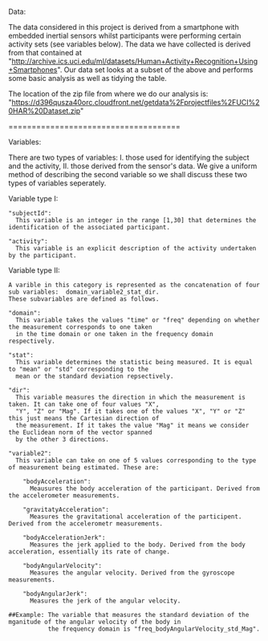 
Data:

  The data considered in this project is derived from a smartphone with embedded inertial sensors whilst participants 
  were performing certain activity sets (see variables below). The data we have collected is derived from that 
  contained at "http://archive.ics.uci.edu/ml/datasets/Human+Activity+Recognition+Using+Smartphones". Our data set 
  looks at a subset of the above and performs some basic analysis as well as tidying the table. 
  
  The location of the zip file from where we do our analysis is:
  "https://d396qusza40orc.cloudfront.net/getdata%2Fprojectfiles%2FUCI%20HAR%20Dataset.zip"



     
=====================================

Variables:

  There are two types of variables: I. those used for identifying the subject and the activity, II. those derived
  from the sensor's data. We give a uniform method of describing the second variable so we shall discuss these
  two types of variables seperately.
  
  Variable type I:
  
    "subjectId":
      This variable is an integer in the range [1,30] that determines the identification of the associated participant.

    "activity":
      This variable is an explicit description of the activity undertaken by the participant.
      
  Variable type II:
  
    A varible in this category is represented as the concatenation of four sub variables:  domain_variable2_stat_dir.
    These subvariables are defined as follows.
    
    "domain":
      This variable takes the values "time" or "freq" depending on whether the measurement corresponds to one taken
      in the time domain or one taken in the frequency domain respectively.
      
    "stat":
      This variable determines the statistic being measured. It is equal to "mean" or "std" corresponding to the 
      mean or the standard deviation repsectively.
      
    "dir":
      This variable measures the direction in which the measurement is taken. It can take one of four values "X",
      "Y", "Z" or "Mag". If it takes one of the values "X", "Y" or "Z" this just means the Cartesian direction of 
      the measurement. If it takes the value "Mag" it means we consider the Euclidean norm of the vector spanned
      by the other 3 directions.
      
    "variable2":
      This variable can take on one of 5 values corresponding to the type of measurement being estimated. These are:
        
        "bodyAcceleration":
          Meausures the body acceleration of the participant. Derived from the accelerometer measurements.

        "gravitatyAcceleration":
          Measures the gravitational acceleration of the participent. Derived from the accelerometr measurements.

        "bodyAccelerationJerk":
          Measures the jerk applied to the body. Derived from the body acceleration, essentially its rate of change.

        "bodyAngularVelocity":
          Measures the angular velocity. Derived from the gyroscope measurements.

        "bodyAngularJerk":
          Measures the jerk of the angular velocity.
          
    ##Example: The variable that measures the standard deviation of the mganitude of the angular velocity of the body in
               the frequency domain is "freq_bodyAngularVelocity_std_Mag".
  
  
  
  
  
  
  
  
  
  
